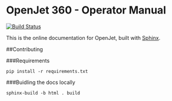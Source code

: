 OpenJet 360 - Operator Manual
===

[![Build Status](https://travis-ci.org/OpenJet/Operator-Manual.svg?branch=master)](https://travis-ci.org/OpenJet/Operator-Manual)

This is the online documentation for OpenJet, built with [Sphinx](http://www.sphinx-doc.org/en/master/).

##Contributing

###Requirements

```shell
pip install -r requirements.txt
```

###Buidling the docs locally

```shell
sphinx-build -b html . build
```
